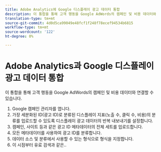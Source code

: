 ```yaml
---
title: Adobe Analytics에 Google 디스플레이 광고 데이터 통합
description: 이 통합을 통해 고객 행동을 Google AdWords의 캠페인 및 비용 데이터와 연결할 수 있습니다.
translation-type: tm+mt
source-git-commit: 4d0d5ca99049e48fcf1f248f78ecef94534b6815
workflow-type: tm+mt
source-wordcount: '122'
ht-degree: 0%

---
```



# Adobe Analytics과 Google 디스플레이 광고 데이터 통합

이 통합을 통해 고객 행동을 Google AdWords의 캠페인 및 비용 데이터와 연결할 수 있습니다.


1. Google 캠페인 관리자를 엽니다.
1. 가장 세분화된 ID(광고 ID)로 분류된 디스플레이 지표(노출 수, 클릭 수, 비용)의 분류를 업로드할 수 있도록 디스플레이 광고 데이터의 반복 내보내기를 설정합니다.
1. 캠페인, 사이트 등과 같은 광고 ID 메타데이터의 전체 세트를 업로드합니다.
1. 모든 메타데이터를 사용하여 광고 ID를 분류합니다.
1. 데이터 소스 및 분류에서 사용할 수 있는 형식으로 형식을 지정합니다.
1. 이 시점부터 유료 검색과 같은..
